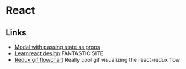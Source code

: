 # React

## Links

- [Modal with passing state as props](https://codesandbox.io/embed/react-modals-with-usestate-6b4q0?fontsize=14)
- [Learnreact design](https://learnreact.design/) FANTASTIC SITE
- [Redux gif flowchart](https://redux.js.org/assets/images/ReduxAsyncDataFlowDiagram-d97ff38a0f4da0f327163170ccc13e80.gif) Really cool gif visualizing the react-redux flow
